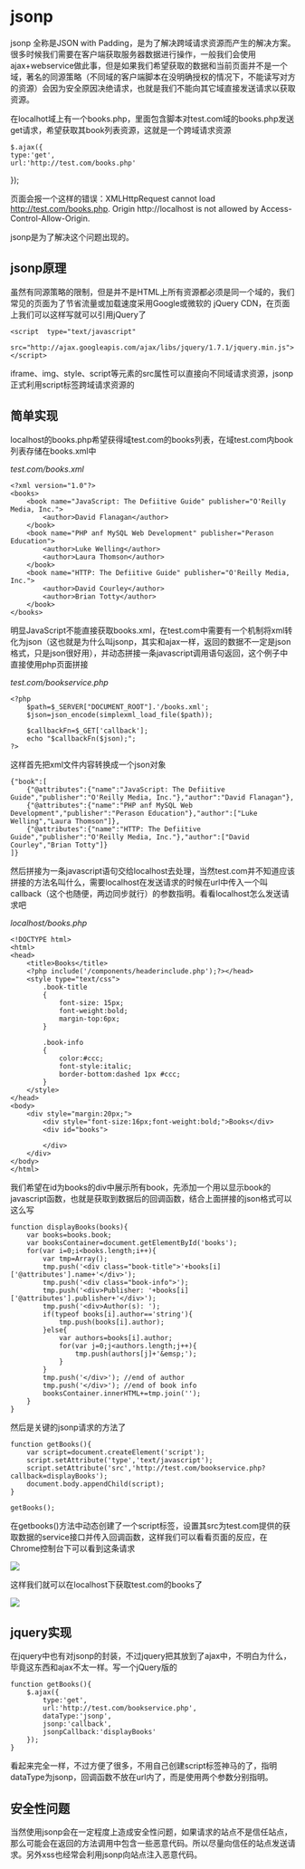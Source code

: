 # jsonp

jsonp 全称是JSON with Padding，是为了解决跨域请求资源而产生的解决方案。很多时候我们需要在客户端获取服务器数据进行操作，一般我们会使用ajax+webservice做此事，但是如果我们希望获取的数据和当前页面并不是一个域，著名的同源策略（不同域的客户端脚本在没明确授权的情况下，不能读写对方的资源）会因为安全原因决绝请求，也就是我们不能向其它域直接发送请求以获取资源。

在localhot域上有一个books.php，里面包含脚本对test.com域的books.php发送get请求，希望获取其book列表资源，这就是一个跨域请求资源

	$.ajax({
    type:'get',
    url:'http://test.com/books.php'
  });

页面会报一个这样的错误：XMLHttpRequest cannot load http://test.com/books.php. Origin http://localhost is not allowed by Access-Control-Allow-Origin.

jsonp是为了解决这个问题出现的。

## jsonp原理

虽然有同源策略的限制，但是并不是HTML上所有资源都必须是同一个域的，我们常见的页面为了节省流量或加载速度采用Google或微软的 jQuery CDN，在页面上我们可以这样写就可以引用jQuery了

	<script  type="text/javascript"
	    src="http://ajax.googleapis.com/ajax/libs/jquery/1.7.1/jquery.min.js">
	</script>

iframe、img、style、script等元素的src属性可以直接向不同域请求资源，jsonp正式利用script标签跨域请求资源的

## 简单实现

localhost的books.php希望获得域test.com的books列表，在域test.com内book列表存储在books.xml中

*test.com/books.xml*

	<?xml version="1.0"?>
	<books>
	    <book name="JavaScript: The Defiitive Guide" publisher="O'Reilly Media, Inc.">
	        <author>David Flanagan</author>
	    </book>
	    <book name="PHP anf MySQL Web Development" publisher="Perason Education">
	        <author>Luke Welling</author>
	        <author>Laura Thomson</author>
	    </book>
	    <book name="HTTP: The Defiitive Guide" publisher="O'Reilly Media, Inc.">
	        <author>David Courley</author>
	        <author>Brian Totty</author>
	    </book>
	</books>

明显JavaScript不能直接获取books.xml，在test.com中需要有一个机制将xml转化为json（这也就是为什么叫jsonp，其实和ajax一样，返回的数据不一定是json格式，只是json很好用），并动态拼接一条javascript调用语句返回，这个例子中直接使用php页面拼接

*test.com/bookservice.php*

	<?php
	    $path=$_SERVER["DOCUMENT_ROOT"].'/books.xml';
	    $json=json_encode(simplexml_load_file($path));

	    $callbackFn=$_GET['callback'];
	    echo "$callbackFn($json);";
	?>

这样首先把xml文件内容转换成一个json对象

	{"book":[
		{"@attributes":{"name":"JavaScript: The Defiitive Guide","publisher":"O'Reilly Media, Inc."},"author":"David Flanagan"},
		{"@attributes":{"name":"PHP anf MySQL Web Development","publisher":"Perason Education"},"author":["Luke Welling","Laura Thomson"]},
		{"@attributes":{"name":"HTTP: The Defiitive Guide","publisher":"O'Reilly Media, Inc."},"author":["David Courley","Brian Totty"]}
	]}

然后拼接为一条javascript语句交给localhost去处理，当然test.com并不知道应该拼接的方法名叫什么，需要localhost在发送请求的时候在url中传入一个叫callback（这个也随便，两边同步就行）的参数指明。看看localhost怎么发送请求吧

*localhost/books.php*

	<!DOCTYPE html>
	<html>
	<head>
	    <title>Books</title>
	    <?php include('/components/headerinclude.php');?></head>
	    <style type="text/css">
	        .book-title
	        {
	            font-size: 15px;
	            font-weight:bold;
	            margin-top:6px;
	        }

	        .book-info
	        {
	            color:#ccc;
	            font-style:italic;
	            border-bottom:dashed 1px #ccc;
	        }
	    </style>
	</head>
	<body>
	    <div style="margin:20px;">
	        <div style="font-size:16px;font-weight:bold;">Books</div>
	        <div id="books">

	        </div>
	    </div>
	</body>
	</html>

我们希望在id为books的div中展示所有book，先添加一个用以显示book的javascript函数，也就是获取到数据后的回调函数，结合上面拼接的json格式可以这么写

	function displayBooks(books){
	    var books=books.book;
	    var booksContainer=document.getElementById('books');
	    for(var i=0;i<books.length;i++){
	        var tmp=Array();
	        tmp.push('<div class="book-title">'+books[i]['@attributes'].name+'</div>');
	        tmp.push('<div class="book-info">');
	        tmp.push('<div>Publisher: '+books[i]['@attributes'].publisher+'</div>');
	        tmp.push('<div>Author(s): ');
	        if(typeof books[i].author=='string'){
	            tmp.push(books[i].author);
	        }else{
	            var authors=books[i].author;
	            for(var j=0;j<authors.length;j++){
	                tmp.push(authors[j]+'&emsp;');
	            }
	        }
	        tmp.push('</div>'); //end of author
	        tmp.push('</div>'); //end of book info
	        booksContainer.innerHTML+=tmp.join('');
	    }
	}

然后是关键的jsonp请求的方法了

	function getBooks(){
	    var script=document.createElement('script');
	    script.setAttribute('type','text/javascript');
	    script.setAttribute('src','http://test.com/bookservice.php?callback=displayBooks');
	    document.body.appendChild(script);
	}

	getBooks();

在getbooks()方法中动态创建了一个script标签，设置其src为test.com提供的获取数据的service接口并传入回调函数，这样我们可以看看页面的反应，在Chrome控制台下可以看到这条请求

![](http://images.cnitblog.com/blog/349217/201310/27190321-146cad497f354f5788e3aa72e6d7f199.png)

这样我们就可以在localhost下获取test.com的books了

![](http://images.cnitblog.com/blog/349217/201310/27193335-e0c0af45bb7844cf8addf19f5d194d5a.png)

## jquery实现

在jquery中也有对jsonp的封装，不过jquery把其放到了ajax中，不明白为什么，毕竟这东西和ajax不太一样。写一个jQuery版的


	function getBooks(){
	    $.ajax({
	        type:'get',
	        url:'http://test.com/bookservice.php',
	        dataType:'jsonp',
	        jsonp:'callback',
	        jsonpCallback:'displayBooks'
	    });
	}


看起来完全一样，不过方便了很多，不用自己创建script标签神马的了，指明dataType为jsonp，回调函数不放在url内了，而是使用两个参数分别指明。

## 安全性问题

当然使用jsonp会在一定程度上造成安全性问题，如果请求的站点不是信任站点，那么可能会在返回的方法调用中包含一些恶意代码。所以尽量向信任的站点发送请求。另外xss也经常会利用jsonp向站点注入恶意代码。

